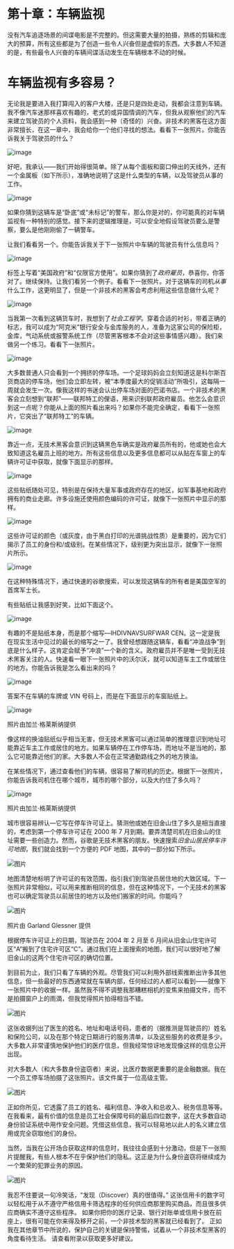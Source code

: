 # 第十章：车辆监视

没有汽车追逐场景的间谍电影是不完整的。但这需要大量的拍摄，熟练的剪辑和庞大的预算，所有这些都是为了创造一些令人兴奋但是虚假的东西。大多数人不知道的是，有些最令人兴奋的车辆间谍活动发生在车辆根本不动的时候。

# 车辆监视有多容易？

无论我是要进入我打算闯入的客户大楼，还是只是四处走动，我都会注意到车辆。我不像汽车迷那样喜欢有趣的，老式的或异国情调的汽车，但我从观察他们的汽车来建立驾驶员的个人资料，我会感到一种（奇怪的）兴奋。非技术的黑客在这方面非常擅长，在这一章中，我会给你一个他们寻找的想法。看看下一张照片。你能告诉我关于驾驶员的什么？

![image](img/246-1.jpg)

好吧，我承认——我们开始得很简单。除了从每个面板和窗口伸出的天线外，还有一个金属板（如下所示），准确地说明了这是什么类型的车辆，以及驾驶员从事的工作。

![image](img/246-2.jpg)

如果你猜到这辆车是“卧底”或“未标记”的警车，那么你是对的，你可能真的对车辆监视有一种特别的感觉。接下来的逻辑推理是，可以安全地假设驾驶员要么是警察，要么是他刚刚偷了一辆警车。

让我们看看另一个。你能告诉我关于下一张照片中车辆的驾驶员有什么信息吗？

![image](img/247-1.jpg)

标签上写着“美国政府”和“仅限官方使用”。如果你猜到了*政府雇员*，恭喜你，你答对了。继续保持。让我们看另一个例子。看看下一张照片。对于这辆车的司机*从事*什么工作，这更明显了，但是一个非技术的黑客会考虑利用这些信息做什么呢？

![image](img/248-1.jpg)

当我第一次看到这辆货车时，我想到了*社会工程学*。穿着合适的衬衫，带着正确的标志，我可以成为“阿克米”银行安全与金库服务的人，准备为这家公司的保险柜，金库，气动系统或报警系统工作（尽管黑客根本不会对这些事情感兴趣）。我们来做另一个练习。看看下一张照片。

![image](img/248-2.jpg)

大多数普通人只会看到一个拥挤的停车场。一个足球妈妈会立刻知道这是科尔斯百货商店的停车场，他们会立即左转，被“本季度最大的促销活动”所吸引，这每隔一周就会发生一次。像我这样的书迷会认出停车场对面的巴诺书店。一个非技术的黑客会立刻想到“联邦”——联邦特工的俚语，用来识别联邦政府雇员。他怎么会意识到这一点呢？你能从上面的照片看出来吗？如果你不能完全确定，看看下一张照片，它突出了“联邦特工”的车辆。

![image](img/249-1.jpg)

靠近一点，无技术黑客会意识到这辆黑色车确实是政府雇员所有的，他或她也会大致知道这名雇员上班的地方。所有这些信息以及更多信息都可以从贴在车窗上的车辆许可证中获取，就像下面显示的那样。

![image](img/250-1.jpg)

这些贴纸随处可见，特别是在保持大量军事或政府存在的地区，如军事基地和政府拥有的商业走廊。许多设施还使用颜色编码的许可证，就像下一张照片中显示的那样。

![image](img/250-2.jpg)

这些许可证的颜色（或灰度，由于黑白打印的光谱挑战性质）是重要的，因为它们揭示了员工的身份和/或级别。在某些情况下，级别更为突出显示，就像下一张照片所示。

![image](img/251-1.jpg)

在这种特殊情况下，通过快速的谷歌搜索，可以发现这辆车的所有者是美国空军的首席军士长。

有些贴纸让我感到好笑，比如下面这个。

![image](img/252-1.jpg)

有趣的不是贴纸本身，而是那个缩写—IHDIVNAVSURFWAR CEN。这一定是我在现实生活中见过的最长的缩写之一了。我曾经想跟随这辆车，看看“冲浪战争”到底是什么样子。这肯定会赋予“冲浪”一个新的含义。政府雇员并不是唯一受到无技术黑客关注的人。快速看一眼下一张照片中的沃尔沃，就可以知道车主工作或居住的地方。你能告诉我是怎么看出来的吗？

![image](img/252-2.jpg)

答案不在车辆的车牌或 VIN 号码上，而是在下面显示的车窗贴纸上。

![image](img/253-1.jpg)

照片由加兰·格莱斯纳提供

像这样的换油贴纸似乎相当无害，但无技术黑客可以通过简单的推理意识到地址可能靠近车主工作或居住的地方。如果车辆停在工作停车场，而地址不是当地的，那么它可能靠近他们的家。大多数人不会在正常通勤路线之外的地方换油。

在某些情况下，通过查看他们的车辆，很容易了解司机的历史。根据下一张照片，你能告诉我司机住在哪个城市，城市的哪个部分，以及大约住了多久吗？

![image](img/254-1.jpg)

照片由加兰·格莱斯纳提供

城市很容易辨认—它写在停车许可证上。猜测他或她在旧金山住了多久是相当直接的，考虑到第一个停车许可证在 2000 年 7 月到期。要弄清楚司机在旧金山的住址需要一些创造力。然而，谷歌是无技术黑客的朋友。快速搜索*旧金山居民停车许可地图*，我们就会找到一个方便的 PDF 地图，其中的一部分如下所示。

![图片](img/254-2.jpg)

地图清楚地标明了许可证的有效范围，指引我们到驾驶员居住地的大致区域。下一张照片非常相似，可以用来推断相同的信息，但在这种情况下，一个无技术的黑客也可以确定驾驶员以前居住的地方以及他们搬家的时间。你能吗？

![图片](img/255-1.jpg)

照片由 Garland Glessner 提供

根据停车许可证上的日期，驾驶员在 2004 年 2 月至 6 月间从旧金山住宅许可区“A”搬到了住宅许可区“C”。通过我们在上面搜索的地图，我们可以很好地了解旧金山的这两个住宅许可区的确切位置。

到目前为止，我们只看了车辆的外观。尽管我们可以利用外部线索推断出许多其他信息，但一些最好的东西通常就在车辆内部，任何经过的人都可以看到——就像下一张照片中的收据一样。虽然我不得不调整我那糟糕相机的变焦来拍摄文件，而不是拍摄窗户上的雨滴，但我觉得照片拍得相当不错。

![图片](img/256-1.jpg)

这张收据列出了医生的姓名、地址和电话号码，患者的（据推测是驾驶员的）姓名和保险公司，以及在那个特定日期进行的服务清单，以及这些服务的收费是多少。大多数人非常谨慎地保护他们的医疗信息，但我经常惊讶地发现像这样的信息公开出现。

对大多数人（和大多数身份盗窃者）来说，比医疗数据更重要的是金融数据。我在一个员工停车场拍摄了这张照片。该文件属于一位高级主管。

![图片](img/256-2.jpg)

正如你所见，它透露了员工的姓名、福利信息、净收入和总收入、税务信息等等。在我看来，最有价值的信息是员工社会保障号码的最后四位数字，这在大多数自动身份验证系统中用作安全问题。凭借这些信息，我可以轻易地以此人的名义建立信用或完全窃取他们的身份。

当然，当我在公开场合获取这样的信息时，我往往会感到十分激动，但是下一张照片提醒我，有些人根本不在乎保护他们的隐私。这正是为什么身份盗窃将继续成为一个繁荣的犯罪业务的原因。

![图片](img/257-1.jpg)

我忍不住要说一句冷笑话，“发现（Discover）真的很值得。” 这张信用卡的数字可以轻松用于从不遵守严格信用卡筛选程序的任何供应商那里购买商品，而且很多供应商确实不遵守这些程序。 如果你把你的医疗记录、银行对账单或信用卡放在前座上，很有可能在你来得及移开之前，一个非技术型的黑客就已经看到了。 正如我在其他章节中所说的，保护自己的关键是保持警惕，试着从一个非技术型黑客的角度看待生活。 请查看附录以获取更多好建议。
